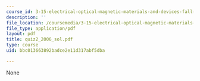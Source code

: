```yaml
---
course_id: 3-15-electrical-optical-magnetic-materials-and-devices-fall-2006
description: ''
file_location: /coursemedia/3-15-electrical-optical-magnetic-materials-and-devices-fall-2006/bbc013663892badce2e11d317abf5dba_quiz2_2006_sol.pdf
file_type: application/pdf
layout: pdf
title: quiz2_2006_sol.pdf
type: course
uid: bbc013663892badce2e11d317abf5dba

---
```

None